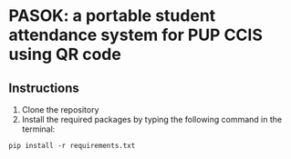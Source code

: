 # PASOK: a portable student attendance system for PUP CCIS using QR code

## Instructions
1. Clone the repository
2. Install the required packages by typing the following command in the terminal:
```
pip install -r requirements.txt
```